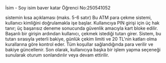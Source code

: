 İsim - Soy isim baver katar
Öğrenci No:250541052

sistemin kısa açıklaması (maks. 5-6 satır)
Bu ATM para çekme sistemi, kullanıcı kimliğini doğrulamakla işe başlar. Kullanıcıya PIN girişi için üç hak tanır; üç başarısız deneme sonucunda güvenlik amacıyla kart bloke edilir. Başarılı bir girişin ardından kullanıcı, çekmek istediği tutarı girer. Sistem, bu tutarı sırasıyla yeterli bakiye, günlük çekim limiti ve 20 TL'nin katları olma kurallarına göre kontrol eder. Tüm koşullar sağlandığında para verilir ve bakiye güncellenir. Son olarak, kullanıcıya başka bir işlem yapma seçeneği sunularak oturum sonlandırılır veya devam ettirilir.
